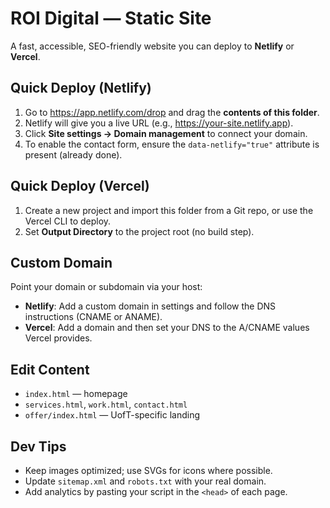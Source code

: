 # ROI Digital — Static Site

A fast, accessible, SEO-friendly website you can deploy to **Netlify** or **Vercel**.

## Quick Deploy (Netlify)
1. Go to https://app.netlify.com/drop and drag the **contents of this folder**.
2. Netlify will give you a live URL (e.g., https://your-site.netlify.app).
3. Click **Site settings → Domain management** to connect your domain.
4. To enable the contact form, ensure the `data-netlify="true"` attribute is present (already done).

## Quick Deploy (Vercel)
1. Create a new project and import this folder from a Git repo, or use the Vercel CLI to deploy.
2. Set **Output Directory** to the project root (no build step).

## Custom Domain
Point your domain or subdomain via your host:
- **Netlify**: Add a custom domain in settings and follow the DNS instructions (CNAME or ANAME).
- **Vercel**: Add a domain and then set your DNS to the A/CNAME values Vercel provides.

## Edit Content
- `index.html` — homepage
- `services.html`, `work.html`, `contact.html`
- `offer/index.html` — UofT-specific landing

## Dev Tips
- Keep images optimized; use SVGs for icons where possible.
- Update `sitemap.xml` and `robots.txt` with your real domain.
- Add analytics by pasting your script in the `<head>` of each page.
